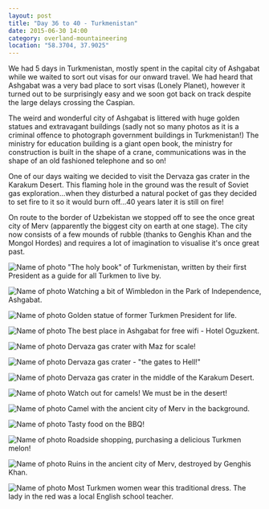 ```yaml
---
layout: post
title: "Day 36 to 40 - Turkmenistan"
date: 2015-06-30 14:00
category: overland-mountaineering
location: "58.3704, 37.9025"
---
```


We had 5 days in Turkmenistan, mostly spent in the capital city of Ashgabat while we waited to sort out visas for our onward travel.  We had heard that Ashgabat was a very bad place to sort visas (Lonely Planet), however it turned out to be surprisingly easy and we soon got back on track despite the large delays crossing the Caspian.

The weird and wonderful city of Ashgabat is littered with huge golden statues and extravagant buildings (sadly not so many photos as it is a criminal offence to photograph government buildings in Turkmenistan!)  The ministry for education building is a giant open book, the ministry for construction is built in the shape of a crane, communications was in the shape of an old fashioned telephone and so on!

One of our days waiting we decided to visit the Dervaza gas crater in the Karakum Desert.  This flaming hole in the ground was the result of Soviet gas exploration...when they disturbed a natural pocket of gas they decided to set fire to it so it would burn off...40 years later it is still on fire!

On route to the border of Uzbekistan we stopped off to see the once great city of Merv (apparently the biggest city on earth at one stage).  The city now consists of a few mounds of rubble (thanks to Genghis Khan and the Mongol Hordes) and requires a lot of imagination to visualise it's once great past.

![Name of photo](/photos/turkmenistan/turkmenistan-1.jpg "Ashgabat")
"The holy book" of Turkmenistan, written by their first President as a guide for all Turkmen to live by.

![Name of photo](/photos/turkmenistan/turkmenistan-2.jpg "Ashgabat")
Watching a bit of Wimbledon in the Park of Independence, Ashgabat.

![Name of photo](/photos/turkmenistan/turkmenistan-3.jpg "Ashgabat")
Golden statue of former Turkmen President for life.

![Name of photo](/photos/turkmenistan/turkmenistan-4.jpg "Ashgabat")
The best place in Ashgabat for free wifi - Hotel Oguzkent.

![Name of photo](/photos/turkmenistan/turkmenistan-5.jpg "Dervaza gas crater")
Dervaza gas crater with Maz for scale!

![Name of photo](/photos/turkmenistan/turkmenistan-6.jpg "Dervaza gas crater")
Dervaza gas crater - "the gates to Hell!"

![Name of photo](/photos/turkmenistan/turkmenistan-8.jpg "Dervaza gas crater")
Dervaza gas crater in the middle of the Karakum Desert.

![Name of photo](/photos/turkmenistan/turkmenistan-7.jpg "Dervaza gas crater")
Watch out for camels!  We must be in the desert!

![Name of photo](/photos/turkmenistan/turkmenistan-12.jpg "Merv")
Camel with the ancient city of Merv in the background.

![Name of photo](/photos/turkmenistan/turkmenistan-9.jpg "Turkmenistan BBQ")
Tasty food on the BBQ!

![Name of photo](/photos/turkmenistan/turkmenistan-11.jpg "Turkmenistan melon")
Roadside shopping, purchasing a delicious Turkmen melon!

![Name of photo](/photos/turkmenistan/turkmenistan-10.jpg "Merv")
Ruins in the ancient city of Merv, destroyed by Genghis Khan.

![Name of photo](/photos/turkmenistan/turkmenistan-13.jpg "traditional turkmen dress")
Most Turkmen women wear this traditional dress.  The lady in the red was a local English school teacher.
